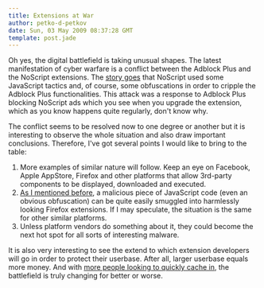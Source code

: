 ```yaml
---
title: Extensions at War
author: petko-d-petkov
date: Sun, 03 May 2009 08:37:28 GMT
template: post.jade
---
```


Oh yes, the digital battlefield is taking unusual shapes. The latest manifestation of cyber warfare is a conflict between the Adblock Plus and the NoScript extensions. The [story goes](http://adblockplus.org/blog/attention-noscript-users) that NoScript used some JavaScript tactics and, of course, some obfuscations in order to cripple the Adblock Plus functionalities. This attack was a response to Adblock Plus blocking NoScript ads which you see when you upgrade the extension, which as you know happens quite regularly, don't know why.

The conflict seems to be resolved now to one degree or another but it is interesting to observe the whole situation and also draw important conclusions. Therefore, I've got several points I would like to bring to the table:

1. More examples of similar nature will follow. Keep an eye on Facebook, Apple AppStore, Firefox and other platforms that allow 3rd-party components to be displayed, downloaded and executed.
2. [As I mentioned before](/blog/firefox-malware/), a malicious piece of JavaScript code (even an obvious obfuscation) can be quite easily smuggled into harmlessly looking Firefox extensions. If I may speculate, the situation is the same for other similar platforms.
3. Unless platform vendors do something about it, they could become the next hot spot for all sorts of interesting malware.

It is also very interesting to see the extend to which extension developers will go in order to protect their userbase. After all, larger userbase equals more money. And with [more people looking to quickly cache in](http://blog.trailofbits.com/2009/03/22/no-more-free-bugs/), the battlefield is truly changing for better or worse.
